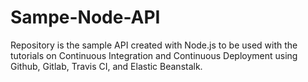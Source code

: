 # Sampe-Node-API

Repository is the sample API created with Node.js to be used with the tutorials on Continuous Integration and Continuous Deployment using Github, Gitlab, Travis CI, and Elastic Beanstalk.
